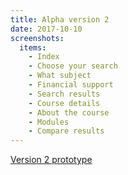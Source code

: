 ```yaml
---
title: Alpha version 2
date: 2017-10-10
screenshots:
  items:
    - Index
    - Choose your search
    - What subject
    - Financial support
    - Search results
    - Course details
    - About the course
    - Modules
    - Compare results
---
```


[Version 2 prototype](https://search-and-compare-alpha.herokuapp.com/v02/)
